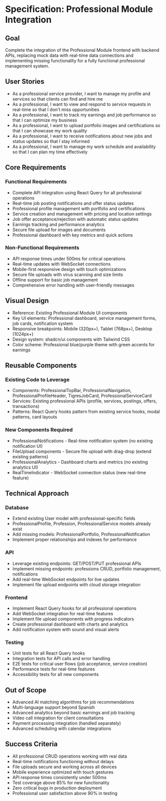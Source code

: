 # Specification: Professional Module Integration

## Goal
Complete the integration of the Professional Module frontend with backend APIs, replacing mock data with real-time data connections and implementing missing functionality for a fully functional professional management system.

## User Stories
- As a professional service provider, I want to manage my profile and services so that clients can find and hire me
- As a professional, I want to view and respond to service requests in real-time so that I don't miss opportunities
- As a professional, I want to track my earnings and job performance so that I can optimize my business
- As a professional, I want to upload portfolio images and certifications so that I can showcase my work quality
- As a professional, I want to receive notifications about new jobs and status updates so that I stay informed
- As a professional, I want to manage my work schedule and availability so that I can plan my time effectively

## Core Requirements

### Functional Requirements
- Complete API integration using React Query for all professional operations
- Real-time job posting notifications and offer status updates
- Professional profile management with portfolio and certifications
- Service creation and management with pricing and location settings
- Job offer acceptance/rejection with automatic status updates
- Earnings tracking and performance analytics
- Secure file upload for images and documents
- Professional dashboard with key metrics and quick actions

### Non-Functional Requirements
- API response times under 500ms for critical operations
- Real-time updates with WebSocket connections
- Mobile-first responsive design with touch optimizations
- Secure file uploads with virus scanning and size limits
- Offline support for basic job management
- Comprehensive error handling with user-friendly messages

## Visual Design
- Reference: Existing Professional Module UI components
- Key UI elements: Professional dashboard, service management forms, job cards, notification system
- Responsive breakpoints: Mobile (320px+), Tablet (768px+), Desktop (1024px+)
- Design system: shadcn/ui components with Tailwind CSS
- Color scheme: Professional blue/purple theme with green accents for earnings

## Reusable Components

### Existing Code to Leverage
- Components: ProfessionalTopBar, ProfessionalNavigation, ProfessionalProfileHeader, TigresJobCard, ProfessionalServiceCard
- Services: Existing professional APIs (profile, services, postings, offers, transactions)
- Patterns: React Query hooks pattern from existing service hooks, modal patterns, card layouts

### New Components Required
- ProfessionalNotifications - Real-time notification system (no existing notification UI)
- FileUpload components - Secure file upload with drag-drop (extend existing patterns)
- ProfessionalAnalytics - Dashboard charts and metrics (no existing analytics UI)
- RealTimeIndicator - WebSocket connection status (new real-time feature)

## Technical Approach

### Database
- Extend existing User model with professional-specific fields
- ProfessionalProfile, Profession, ProfessionalService models already exist
- Add missing models: ProfessionalPortfolio, ProfessionalNotification
- Implement proper relationships and indexes for performance

### API
- Leverage existing endpoints: GET/POST/PUT professional APIs
- Implement missing endpoints: professions CRUD, portfolio management, notifications
- Add real-time WebSocket endpoints for live updates
- Implement file upload endpoints with cloud storage integration

### Frontend
- Implement React Query hooks for all professional operations
- Add WebSocket integration for real-time features
- Implement file upload components with progress indicators
- Create professional dashboard with charts and analytics
- Add notification system with sound and visual alerts

### Testing
- Unit tests for all React Query hooks
- Integration tests for API calls and error handling
- E2E tests for critical user flows (job acceptance, service creation)
- Performance tests for real-time features
- Accessibility tests for all new components

## Out of Scope
- Advanced AI matching algorithms for job recommendations
- Multi-language support beyond Spanish
- Advanced analytics beyond basic earnings and job tracking
- Video call integration for client consultations
- Payment processing integration (handled separately)
- Advanced scheduling with calendar integrations

## Success Criteria
- All professional CRUD operations working with real data
- Real-time notifications functioning without delays
- File uploads secure and working across all devices
- Mobile experience optimized with touch gestures
- API response times consistently under 500ms
- Test coverage above 85% for new functionality
- Zero critical bugs in production deployment
- Professional user satisfaction above 90% in testing

